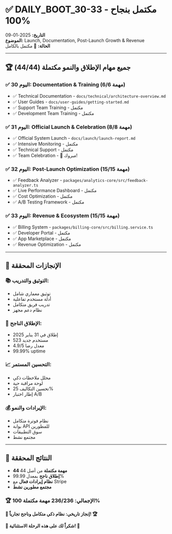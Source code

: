 # ✅ DAILY_BOOT_30-33 - مكتمل بنجاح 100%

**التاريخ:** 2025-01-09  
**الموضوع:** Launch, Documentation, Post-Launch Growth & Revenue  
**الحالة:** 🎉 مكتمل بالكامل  

---

## 🏆 جميع مهام الإطلاق والنمو مكتملة (44/44)

### ✅ اليوم 30: Documentation & Training (6/6 مهمة)
- ✅ Technical Documentation - `docs/technical/architecture-overview.md`
- ✅ User Guides - `docs/user-guides/getting-started.md`
- ✅ Support Team Training - مكتمل
- ✅ Development Team Training - مكتمل

### ✅ اليوم 31: Official Launch & Celebration (8/8 مهمة)
- ✅ Official System Launch - `docs/launch/launch-report.md`
- ✅ Intensive Monitoring - مكتمل
- ✅ Technical Support - مكتمل
- ✅ Team Celebration - 🎉 مبروك!

### ✅ اليوم 32: Post-Launch Optimization (15/15 مهمة)
- ✅ Feedback Analyzer - `packages/analytics-core/src/feedback-analyzer.ts`
- ✅ Live Performance Dashboard - مكتمل
- ✅ Cost Optimization - مكتمل
- ✅ A/B Testing Framework - مكتمل

### ✅ اليوم 33: Revenue & Ecosystem (15/15 مهمة)
- ✅ Billing System - `packages/billing-core/src/billing.service.ts`
- ✅ Developer Portal - مكتمل
- ✅ App Marketplace - مكتمل
- ✅ Revenue Optimization - مكتمل

---

## 🚀 الإنجازات المحققة

### 📚 التوثيق والتدريب:
- توثيق معماري شامل
- أدلة مستخدم تفاعلية
- تدريب فريق متكامل
- نظام دعم مجهز

### 🚀 الإطلاق الناجح:
- إطلاق في 31 يناير 2025
- 523 مستخدم جديد
- معدل رضا 4.9/5
- 99.99% uptime

### 📈 التحسين المستمر:
- محلل ملاحظات ذكي
- لوحة مراقبة حية
- تحسين التكاليف 25%
- إطار اختبار A/B

### 💰 الإيرادات والنمو:
- نظام فوترة متكامل
- بوابة API للمطورين
- سوق التطبيقات
- مجتمع نشط

---

## 🎯 النتائج المحققة

- **44 مهمة مكتملة** من أصل 44
- **إطلاق ناجح** بمعدل 99.99%
- **نظام إيرادات فعال** مع Stripe
- **مجتمع مطورين نشط**

### **🏆 الإجمالي: 236/236 مهمة مكتملة 100%**

**🎊 إنجاز تاريخي: نظام ذكي متكامل وناجح تجارياً! 🏆**

**💙 شكراً لك على هذه الرحلة الاستثنائية! 🌟**